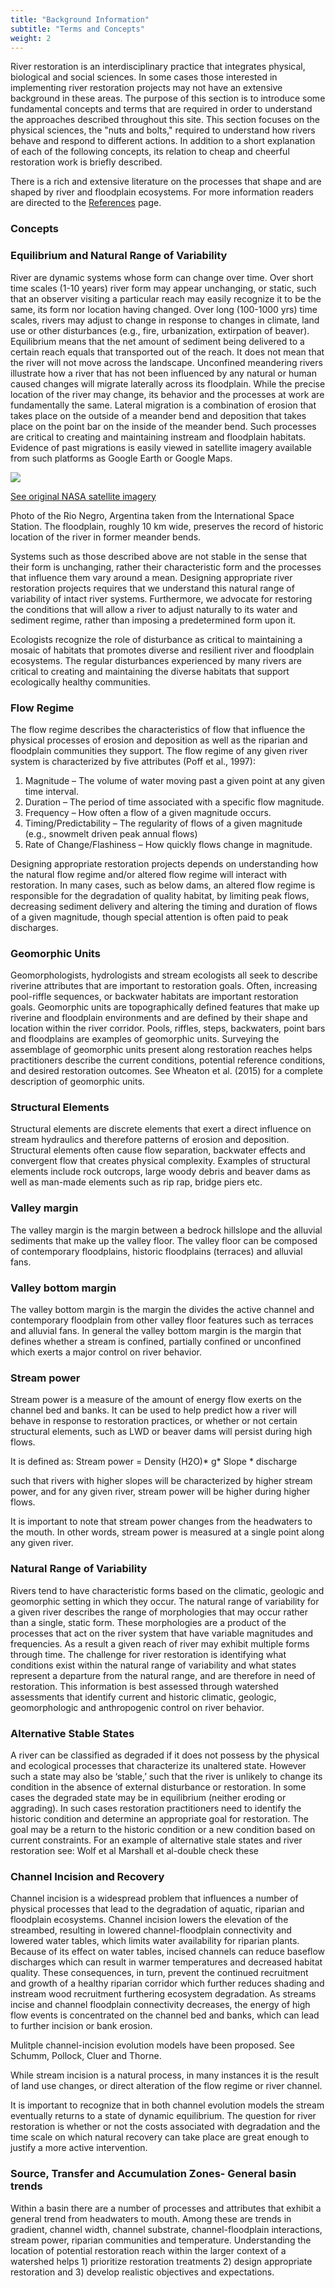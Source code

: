 ```yaml
---
title: "Background Information"
subtitle: "Terms and Concepts"
weight: 2
---
```


River restoration is an interdisciplinary practice that integrates physical, biological and social sciences. <!--It also involves diverse stakeholders and community participation. should have a section on something pertaining to the social/community aspect--> In some cases those interested in implementing river restoration projects may not have an extensive background in these areas. The purpose of this section is to introduce some fundamental concepts and terms that are required in order to understand the approaches described throughout this site. This section focuses on the physical sciences, the "nuts and bolts," required to understand how rivers behave and respond to different actions. In addition to a short explanation of each of the following concepts, its relation to cheap and cheerful restoration work is briefly described.

There is a rich and extensive literature on the processes that shape and are shaped by river and floodplain ecosystems. For more information readers are directed to the [References](references.md) page.

### Concepts ###

### Equilibrium and Natural Range of Variability

River are dynamic systems whose form can change over time. Over short time scales (1-10 years)<!--reasonable?--> river form may appear unchanging, or static, such that an observer visiting a particular reach may easily recognize it to be the same, its form nor location having changed. Over long (100-1000 yrs) time scales, rivers may adjust to change in response to changes in climate, land use or other disturbances (e.g., fire, urbanization, extirpation of beaver). Equilibrium means that the net amount of sediment being delivered to a certain reach equals that transported out of the reach. It does not mean that the river will not move across the landscape. Unconfined meandering rivers illustrate how a river that has not been influenced by any natural or human caused changes will migrate laterally across its floodplain. While the precise location of the river may change, its behavior and the processes at work are fundamentally the same. Lateral migration is a combination of erosion that takes place on the outside of a meander bend and deposition that takes place on the point bar on the inside of the meander bend. Such processes are critical to creating and maintaining instream and floodplain habitats. Evidence of past migrations is easily viewed in satellite imagery available from such platforms as Google Earth or Google Maps. 

<div class="card imgleft">
  <img src="{{site.baseurl}}/images/photos/Rio_Negro_meanders_lateral_migration.JPG">
  <div class="card-section">
   	<p><a href="http://visibleearth.nasa.gov/view.php?id=42640" target="_blank">See original NASA satellite imagery</a></p>
  </div>
</div>

Photo of the Rio Negro, Argentina taken from the International Space Station. The floodplain, roughly 10 km wide, preserves the record of historic location of the river in former meander bends.

Systems such as those described above are not stable in the sense that their form is unchanging, rather their characteristic form and the processes that influence them vary around a mean.<!--s/b good figures for this--> Designing appropriate river restoration projects requires that we understand this natural range of variability of intact river systems. Furthermore, we advocate for restoring the conditions that will allow a river to adjust naturally to its water and sediment regime, rather than imposing a predetermined form upon it.

Ecologists recognize the role of disturbance as critical to maintaining a mosaic of habitats that promotes diverse and resilient river and floodplain ecosystems. The regular disturbances experienced by many rivers are critical to creating and maintaining the diverse habitats that support ecologically healthy communities.


### Flow Regime

The flow regime describes the characteristics of flow that influence the physical processes of erosion and deposition as well as the riparian and floodplain communities they support. The flow regime of any given river system is characterized by five attributes (Poff et al., 1997):

1. Magnitude – The volume of water moving past a given point at any given time interval.
2. Duration – The period of time associated with a specific flow magnitude.
3. Frequency – How often a flow of a given magnitude occurs.
4. Timing/Predictability – The regularity of flows of a given magnitude (e.g., snowmelt driven peak annual flows)
5. Rate of Change/Flashiness – How quickly flows change in magnitude.

Designing appropriate restoration projects depends on understanding how the natural flow regime and/or altered flow regime will interact with restoration. In many cases, such as below dams, an altered flow regime is responsible for the degradation of quality habitat, by limiting peak flows, decreasing sediment delivery and altering the timing and duration of flows of a given magnitude, though special attention is often paid to peak discharges.

### Geomorphic Units

Geomorphologists, hydrologists and stream ecologists all seek to describe riverine attributes that are important to restoration goals. Often, increasing pool-riffle sequences, or backwater habitats are important restoration goals. Geomorphic units are topographically defined features that make up riverine and floodplain environments and are defined by their shape and location within the river corridor. Pools, riffles, steps, backwaters, point bars and floodplains are examples of geomorphic units. Surveying the assemblage of geomorphic units present along restoration reaches helps practitioners describe the current conditions, potential reference conditions, and desired restoration outcomes. See Wheaton et al. (2015) for a complete description of geomorphic units.

### Structural Elements

Structural elements are discrete elements that exert a direct influence on stream hydraulics and therefore patterns of erosion and deposition. Structural elements often cause flow separation, backwater effects and convergent flow that creates physical complexity. Examples of structural elements include rock outcrops, large woody debris and beaver dams as well as man-made elements such as rip rap, bridge piers etc.

### Valley margin

The valley margin is the margin between a bedrock hillslope and the alluvial sediments that make up the valley floor. The valley floor can be composed of contemporary floodplains, historic floodplains (terraces) and alluvial fans.  

### Valley bottom margin

The valley bottom margin is the margin the divides the active channel and contemporary floodplain from other valley floor features such as terraces and alluvial fans. In general the valley bottom margin is the margin that defines whether a stream is confined, partially confined or unconfined which exerts a major control on river behavior.

### Stream power

Stream power is a measure of the amount of energy flow exerts on the channel bed and banks. It can be used to help predict how a river will behave in response to restoration practices, or whether or not certain structural elements, such as LWD or beaver dams will persist during high flows.

It is defined as:
Stream power = Density (H2O)* g* Slope * discharge

such that rivers with higher slopes will be characterized by higher stream power, and for any given river, stream power will be higher during higher flows.

It is important to note that stream power changes from the headwaters to the mouth. In other words, stream power is measured at a single point along any given river.

<!--Stream power is defined as:
Ω=γQS
Where: 		γ is the specific weight of water (9800 N/m3)
		Q is discharge (m3/s)
		S is slope (m/m)-->


### Natural Range of Variability

Rivers tend to have characteristic forms based on the climatic, geologic and geomorphic setting in which they occur. The natural range of variability for a given river describes the range of morphologies that may occur rather than a single, static form. These morphologies are a product of the processes that act on the river system that have variable magnitudes and frequencies. As a result a given reach of river may exhibit multiple forms through time. The challenge for river restoration is identifying what conditions exist within the natural range of variability and what states represent a departure from the natural range, and are therefore in need of restoration. This information is best assessed through watershed assessments that identify current and historic climatic, geologic, geomorphologic and anthropogenic control on river behavior.

### Alternative Stable States

A river can be classified as degraded if it does not possess by the physical and ecological processes that characterize its unaltered state. However such a state may also be ‘stable,’ such that the river is unlikely to change its condition in the absence of external disturbance or restoration. In some cases the degraded state may be in equilibrium (neither eroding or aggrading). In such cases restoration practitioners need to identify the historic condition and determine an appropriate goal for restoration. The goal may be a return to the historic condition or a new condition based on current constraints.
For an example of alternative stale states and river restoration see:
Wolf et al
Marshall et al-double check these
<!--[Alternative stable states and restoration in Yellowstone](link to papers)-->

### Channel Incision and Recovery

Channel incision is a widespread problem that influences a number of physical processes that lead to the degradation of aquatic, riparian and floodplain ecosystems. Channel incision lowers the elevation of the streambed, resulting in lowered channel-floodplain connectivity and lowered water tables, which limits water availability for riparian plants. Because of its effect on water tables, incised channels can reduce baseflow discharges which can result in warmer temperatures and decreased habitat quality. These consequences, in turn, prevent the continued recruitment and growth of a healthy riparian corridor which further reduces shading and instream wood recruitment furthering ecosystem degradation. As streams incise and channel floodplain connectivity decreases, the energy of high flow events is concentrated on the channel bed and banks, which can lead to further incision or bank erosion.

Mulitple channel-incision evolution models have been proposed. See Schumm, Pollock, Cluer and Thorne.

While stream incision is a natural process, in many instances it is the result of land use changes, or direct alteration of the flow regime or river channel.


It is important to recognize that in both channel evolution models the stream eventually returns to a state of dynamic equilibrium. The question for river restoration is whether or not the costs associated with degradation and the time scale on which natural recovery can take place are great enough to justify a more active intervention. 


### Source, Transfer and Accumulation Zones- General basin trends
<!-- this could be a lot of information: RCC, Schumm, Flood Pulse, Process Zones etc etc etc. what is useful, what is too much?-->
Within a basin there are a number of processes and attributes that exhibit a general trend from headwaters to mouth. Among these are trends in gradient, channel width, channel substrate, channel-floodplain interactions, stream power, riparian communities and temperature. Understanding the location of potential restoration reach within the larger context of a watershed helps 1) prioritize restoration treatments 2) design appropriate restoration and 3) develop realistic objectives and expectations.
<!--See a big figure.-->
